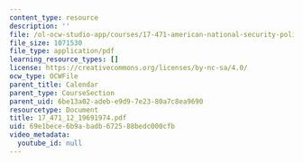 ```yaml
---
content_type: resource
description: ''
file: /ol-ocw-studio-app/courses/17-471-american-national-security-policy-fall-2002/69e1bece6b9abadb672588bedc000cfb_17_471_12_19691974.pdf
file_size: 1071530
file_type: application/pdf
learning_resource_types: []
license: https://creativecommons.org/licenses/by-nc-sa/4.0/
ocw_type: OCWFile
parent_title: Calendar
parent_type: CourseSection
parent_uid: 6be13a02-adeb-e9d9-7e23-80a7c8ea9690
resourcetype: Document
title: 17_471_12_19691974.pdf
uid: 69e1bece-6b9a-badb-6725-88bedc000cfb
video_metadata:
  youtube_id: null
---
```

